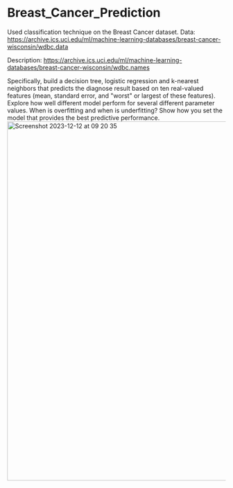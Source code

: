 # Breast_Cancer_Prediction



Used classification technique on the Breast Cancer dataset. Data: https://archive.ics.uci.edu/ml/machine-learning-databases/breast-cancer-wisconsin/wdbc.data

Description: https://archive.ics.uci.edu/ml/machine-learning-databases/breast-cancer-wisconsin/wdbc.names

Specifically, build a decision tree, logistic regression and k-nearest neighbors that predicts the diagnose
result based on ten real-valued features (mean, standard error, and "worst" or largest of these features).
Explore how well different model perform for several different parameter values. When is overfitting and
when is underfitting? Show how you set the model that provides the best predictive performance.<img width="829" alt="Screenshot 2023-12-12 at 09 20 35" src="https://github.com/trungle14/Breast_Cancer_Prediction/assets/143222481/7422ed4f-7515-4caa-93b1-c93a298f870d">
